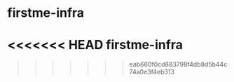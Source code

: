 # firstme-infra
<<<<<<< HEAD
firstme-infra
=======
>>>>>>> eab660f0cd883798f4db8d5b44c74a0e3f4eb313

